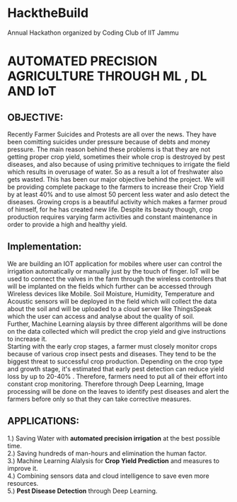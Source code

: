 # HacktheBuild
Annual Hackathon organized by Coding Club of IIT Jammu 

# AUTOMATED PRECISION AGRICULTURE THROUGH ML , DL AND IoT

## OBJECTIVE:
Recently Farmer Suicides and Protests are all over the news. They have been comitting suicides under pressure because of debts and money pressure. The main reason behind these problems is that they are not getting proper crop yield, sometimes their whole crop is destroyed by pest diseases, and also because of using primitive techniques to irrigate the field which results in overusage of water. So as a result a lot of freshwater also gets wasted. This has been our major objective behind the project. We will be providing complete package to the farmers to increase their Crop Yield by at least 40% and to use almost 50 percent less water and aslo detect the diseases.
Growing crops is a beautiful activity which makes a farmer proud of himself, for he has created new life. Despite its beauty though, crop production requires varying farm activities and constant maintenance in order to provide a high and healthy yield. 

## Implementation:
We are building an IOT application for mobiles where user can control the irrigation automatically or manually just by the touch of finger. IoT will be used to connect the valves in the farm through the wireless controllers that will be implanted on the fields which further can be accessed through Wireless devices like Mobile. Soil Moisture, Humidity, Temperature and Acoustic sensors will be deployed in the field which will collect the data about the soil and will be uploaded to a cloud server like ThingsSpeak which the user can access and analyse about the quality of soil. </br>
Further, Machine Learning alaysis by three different algorithms will be done on the data collected which will predict the crop yield and give instructions to increase it.</br>
Starting with the early crop stages, a farmer must closely monitor crops because of various crop insect pests and diseases. They tend to be the biggest threat to successful crop production. Depending on the crop type and growth stage, it's estimated that early pest detection can reduce yield loss by up to 20-40% . Therefore, farmers need to put all of their effort into constant crop monitoring. Therefore through Deep Learning, Image processing will be done on the leaves to identify pest diseases and alert the farmers before only so that they can take corrective measures.

## APPLICATIONS:
1.)	Saving Water with **automated precision irrigation** at the best possible time. </br>
2.)	Saving hundreds of man-hours and elimination the human factor. </br>
3.)	Machine Learning Alalysis for **Crop Yield Prediction** and measures to improve it.  </br>
4.)	Combining sensors data and cloud intelligence to save even more resources. </br>
5.) **Pest Disease Detection** through Deep Learning. </br>
